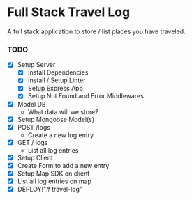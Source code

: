# Full Stack Travel Log

A full stack application to store / list places you have traveled.

### TODO

* [x] Setup Server
  * [x] Install Dependencies
  * [x] Install / Setup Linter
  * [x] Setup Express App
  * [x] Setup Not Found and Error Middlewares
* [x] Model DB
  * What data will we store?
* [x] Setup Mongoose Model(s)
* [x] POST /logs
  * Create a new log entry
* [x] GET / logs
  * List all log entries
* [x] Setup Client
* [x] Create Form to add a new entry
* [x] Setup Map SDK on client
* [x] List all log entries on map
* [x] DEPLOY!"# travel-log" 
